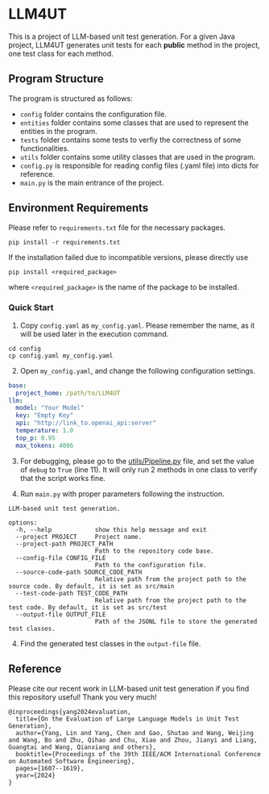 # LLM4UT
This is a project of LLM-based unit test generation.
For a given Java project, LLM4UT generates unit tests for each **public** method in the project, one test class for each method.

## Program Structure
The program is structured as follows:
- `config` folder contains the configuration file.
- `entities` folder contains some classes that are used to represent the entities in the program.
- `tests` folder contains some tests to verfiy the correctness of some functionalities.
- `utils` folder contains some utility classes that are used in the program.
- `config.py` is responsible for reading config files (.yaml file) into dicts for reference.
- `main.py` is the main entrance of the project.


## Environment Requirements
Please refer to `requirements.txt` file for the necessary packages.

    pip install -r requirements.txt

If the installation failed due to incompatible versions, please directly use 

    pip install <required_package>

where `<required_package>` is the name of the package to be installed.


### Quick Start
1. Copy `config.yaml` as `my_config.yaml`. Please remember the name, as it will be used later in the execution command.
```
cd config
cp config.yaml my_config.yaml
```
2. Open `my_config.yaml`, and change the following configuration settings.
```yaml
base:
  project_home: /path/to/LLM4UT
llm:
  model: "Your Model"
  key: "Empty Key"
  api: "http://link_to.openai_api:server"
  temperature: 1.0
  top_p: 0.95
  max_tokens: 4096
```
3. For debugging, please go to the [utils/Pipeline.py](https://github.com/LeonYang95/LMTBench/blob/aec2f899e8b8eced8dbb654139c69ddea4379a65/utils/Pipeline.py) file, and set the value of `debug` to `True` (line 11). It will only run 2 methods in one class to verify that the script works fine.

4. Run `main.py` with proper parameters following the instruction.
```shell
LLM-based unit test generation.

options:
  -h, --help            show this help message and exit
  --project PROJECT     Project name.
  --project-path PROJECT_PATH
                        Path to the repository code base.
  --config-file CONFIG_FILE
                        Path to the configuration file.
  --source-code-path SOURCE_CODE_PATH
                        Relative path from the project path to the source code. By default, it is set as src/main
  --test-code-path TEST_CODE_PATH
                        Relative path from the project path to the test code. By default, it is set as src/test
  --output-file OUTPUT_FILE
                        Path of the JSONL file to store the generated test classes.
```
4. Find the generated test classes in the `output-file` file.


## Reference
Please cite our recent work in LLM-based unit test generation if you find this repository useful! Thank you very much!
```
@inproceedings{yang2024evaluation,
  title={On the Evaluation of Large Language Models in Unit Test Generation},
  author={Yang, Lin and Yang, Chen and Gao, Shutao and Wang, Weijing and Wang, Bo and Zhu, Qihao and Chu, Xiao and Zhou, Jianyi and Liang, Guangtai and Wang, Qianxiang and others},
  booktitle={Proceedings of the 39th IEEE/ACM International Conference on Automated Software Engineering},
  pages={1607--1619},
  year={2024}
}
```
